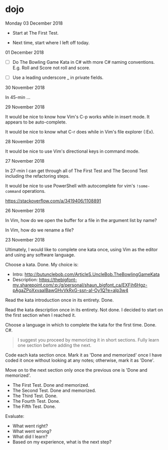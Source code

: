 
# dojo

Monday 03 December 2018

* Start at The First Test. 

* Next time, start where I left off today.

01 December 2018 

* [ ] Do The Bowling Game Kata in C# with more C# naming conventions. E.g. Roll and Score not roll and score.

* [ ] Use a leading underscore _ in private fields.

30 November 2018

In 45-min ...

29 November 2018

It would be nice to know how Vim's C-p works while in insert mode. It appears to be auto-complete.

It would be nice to know what C-r does while in Vim's file explorer (:Ex).

28 November 2018

It would be nice to use Vim's directional keys in command mode.

27 November 2018

In 27-min I can get through all of The First Test and The Second Test including the refactoring steps.

It would be nice to use PowerShell with autocomplete for vim's `!some-command` operations.

https://stackoverflow.com/a/3419406/1108891

26 November 2018

In Vim, how do we open the buffer for a file in the argument list by name?

In Vim, how do we rename a file?

23 November 2018

Ultimately, I would like to complete one kata once, using Vim as the editor and using any software language.

Choose a kata. Done. My choice is:

* Intro: http://butunclebob.com/ArticleS.UncleBob.TheBowlingGameKata
* Description: https://thebigfont-my.sharepoint.com/:p:/g/personal/shaun_bigfont_ca/EXFjh6Hgz-pAgaZPoXxvaaIBawGHvVkRxG-ssn-aI-Oy1Q?e=alp3w4

Read the kata introduction once in its entirety. Done.

Read the kata description once in its entirety. Not done. I decided to start on the first section when I reached it.

Choose a language in which to complete the kata for the first time. Done. C#.

> I suggest you proceed by memorizing it in short sections. Fully learn one section before adding the next.

Code each kata section once. Mark it as 'Done and memorized' once I have coded it once without looking at any notes; otherwise, mark it as 'Done'. 

Move on to the next section only once the previous one is 'Done and memorized'.

* The First Test. Done and memorized.
* The Second Test. Done and memorized.
* The Third Test. Done. 
* The Fourth Test. Done. 
* The Fifth Test. Done. 

Evaluate: 

* What went right? 
* What went wrong? 
* What did I learn? 
* Based on my experience, what is the next step?
